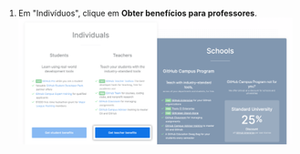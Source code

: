 1. Em "Indivíduos", clique em **Obter benefícios para professores**. !["Obter benefícios para professores" na página inicial de {% data variables.product.prodname_education %}](/assets/images/help/education/click-get-teacher-benefits.png)
